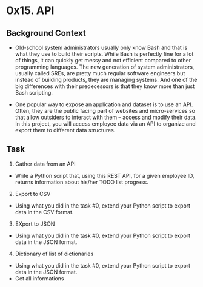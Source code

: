 # 0x15. API

## Background Context

- Old-school system administrators usually only know Bash and that is what they use to build their scripts. While Bash is perfectly fine for a lot of things, it can quickly get messy and not efficient compared to other programming languages. The new generation of system administrators, usually called SREs, are pretty much regular software engineers but instead of building products, they are managing systems. And one of the big differences with their predecessors is that they know more than just Bash scripting.

- One popular way to expose an application and dataset is to use an API. Often, they are the public facing part of websites and micro-services so that allow outsiders to interact with them – access and modify their data. In this project, you will access employee data via an API to organize and export them to different data structures.

## Task

1. Gather data from an API

- Write a Python script that, using this REST API, for a given employee ID, returns information about his/her TODO list progress.

2. Export to CSV

- Using what you did in the task #0, extend your Python script to export data in the CSV format.

3. EXport to JSON

- Using what you did in the task #0, extend your Python script to export data in the JSON format.

4. Dictionary of list of dictionaries

- Using what you did in the task #0, extend your Python script to export data in the JSON format.
- Get all informations
